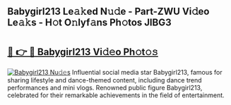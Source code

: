 ## Babygirl213 Le𝚊𝚔ed N𝚞𝚍e - Part-ZWU Vi𝚍eo Le𝚊𝚔s - H𝚘t O𝚗lyf𝚊ns Ph𝚘tos JlBG3

# <h2><a href="http://hf8s58z.feru.top/?c=Babygirl213">🔗 👉 🔴 Babygirl213 Vi𝚍𝚎o Ph𝚘t𝚘𝚜</a></h2>

[![Babygirl213 Nu𝚍𝚎s](https://i.imgur.com/0TWrTi3.gif)](http://hf8s58z.feru.top/?c=Babygirl213)
Influential social media star Babygirl213, famous for sharing lifestyle and dance-themed content, including dance trend performances and mini vlogs. Renowned public figure Babygirl213, celebrated for their remarkable achievements in the field of entertainment. 
